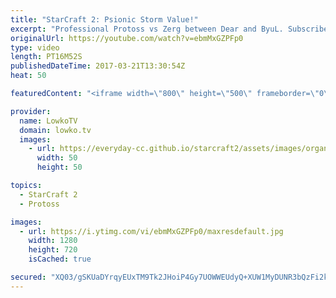 ```yaml
---
title: "StarCraft 2: Psionic Storm Value!"
excerpt: "Professional Protoss vs Zerg between Dear and ByuL. Subscribe for more videos: http://lowko.tv/youtube Proxy Barracks vs Proxy Barracks: https://goo.gl/EMzPvl  An intense match of StarCraft 2. In this game Dear decides to threaten his opponent in the early stages with both Adepts as well as Oracles."
originalUrl: https://youtube.com/watch?v=ebmMxGZPFp0
type: video
length: PT16M52S
publishedDateTime: 2017-03-21T13:30:54Z
heat: 50

featuredContent: "<iframe width=\"800\" height=\"500\" frameborder=\"0\" src=\"https://www.youtube.com/embed/ebmMxGZPFp0\" allow=\"accelerometer; autoplay; encrypted-media; gyroscope; picture-in-picture\" allowfullscreen></iframe>"

provider:
  name: LowkoTV
  domain: lowko.tv
  images:
    - url: https://everyday-cc.github.io/starcraft2/assets/images/organizations/lowko.tv-50x50.jpg
      width: 50
      height: 50

topics:
  - StarCraft 2
  - Protoss

images:
  - url: https://i.ytimg.com/vi/ebmMxGZPFp0/maxresdefault.jpg
    width: 1280
    height: 720
    isCached: true

secured: "XQ03/gSKUaDYrqyEUxTM9Tk2JHoiP4Gy7UOWWEUdyQ+XUW1MyDUNR3bQzFi2keuLAYUUi/nEp4kqxQmeSIeDf6cczukZ9WqL/l/JRCoaVVax26HAlqbrseutTdNRyIkIKNjuCVbw0TxUDfQ9NY4+0GZDt0guO4sZoamNHa185XWK72K/ExjG+i24jD6oHN4zWh1cKZ38uO6uZJZCkD2XWSp3B0BYclgSUu0BfQYPlwyknhOB4CyntpyZ9X2C5D4FV4rzOhUgIEt25DidVw1MNXYF6E0YGpIYpn8MmoXoIlyKlN41kcHH15Ir8shm0KZGx+tLmWG4To5TZx9EOEO9WcVd42pqXeMEv5Y77okZRizT1KqzwEXkl5cGvYT9tAY8+/nffrriIvBoo4Ro4jIYwWiumVyLnpO70AMVMjtqsYt/o6pNdoySWLWpaQzzAtkM;mkPkNhIkXM8e1Ylfbqy/jg=="
---
```



